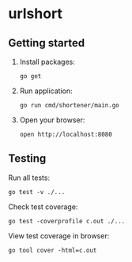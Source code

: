 # urlshort

## Getting started

1. Install packages:

    ```console
    go get
    ```

1. Run application:

    ```console
    go run cmd/shortener/main.go
    ```

1. Open your browser:

    ```console
    open http://localhost:8080
    ```

## Testing

Run all tests:

```console
go test -v ./...
```

Check test coverage:

```console
go test -coverprofile c.out ./...
```

View test coverage in browser:

```console
go tool cover -html=c.out
```

